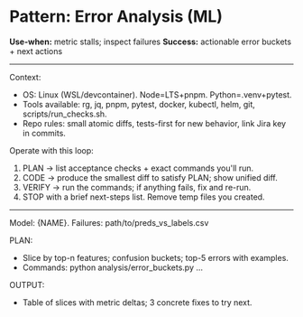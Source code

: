 # Pattern: Error Analysis (ML)

**Use-when:** metric stalls; inspect failures
**Success:** actionable error buckets + next actions

---

Context:
- OS: Linux (WSL/devcontainer). Node=LTS+pnpm. Python=.venv+pytest.
- Tools available: rg, jq, pnpm, pytest, docker, kubectl, helm, git, scripts/run_checks.sh.
- Repo rules: small atomic diffs, tests-first for new behavior, link Jira key in commits.

Operate with this loop:
1) PLAN → list acceptance checks + exact commands you'll run.
2) CODE → produce the smallest diff to satisfy PLAN; show unified diff.
3) VERIFY → run the commands; if anything fails, fix and re-run.
4) STOP with a brief next-steps list. Remove temp files you created.

---

Model: {NAME}. Failures: path/to/preds_vs_labels.csv

PLAN:
- Slice by top-n features; confusion buckets; top-5 errors with examples.
- Commands: python analysis/error_buckets.py …

OUTPUT:
- Table of slices with metric deltas; 3 concrete fixes to try next.
